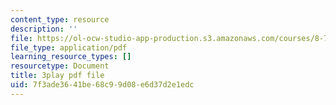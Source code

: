 ```yaml
---
content_type: resource
description: ''
file: https://ol-ocw-studio-app-production.s3.amazonaws.com/courses/8-701-introduction-to-nuclear-and-particle-physics-fall-2020/7f3ade3641be68c99d08e6d37d2e1edc_olxlB5mW1CI.pdf
file_type: application/pdf
learning_resource_types: []
resourcetype: Document
title: 3play pdf file
uid: 7f3ade36-41be-68c9-9d08-e6d37d2e1edc
---
```

